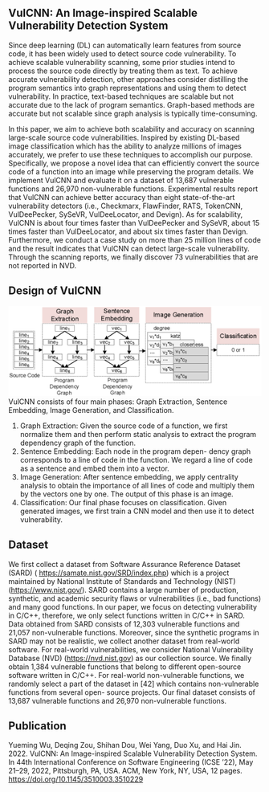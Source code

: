 ## VulCNN: An Image-inspired Scalable Vulnerability Detection System

Since deep learning (DL) can automatically learn features from
source code, it has been widely used to detect source code vulnerability. To achieve scalable vulnerability scanning, some prior studies intend to process the source code directly by treating them as
text. To achieve accurate vulnerability detection, other approaches
consider distilling the program semantics into graph representations and using them to detect vulnerability. In practice, text-based
techniques are scalable but not accurate due to the lack of program
semantics. Graph-based methods are accurate but not scalable since
graph analysis is typically time-consuming.

In this paper, we aim to achieve both scalability and accuracy on
scanning large-scale source code vulnerabilities. Inspired by existing DL-based image classification which has the ability to analyze
millions of images accurately, we prefer to use these techniques
to accomplish our purpose. Specifically, we propose a novel idea
that can efficiently convert the source code of a function into an
image while preserving the program details. We implement VulCNN and evaluate it on a dataset of 13,687 vulnerable functions and
26,970 non-vulnerable functions. Experimental results report that
VulCNN can achieve better accuracy than eight state-of-the-art vulnerability detectors (i.e., Checkmarx, FlawFinder, RATS, TokenCNN,
VulDeePecker, SySeVR, VulDeeLocator, and Devign). As for scalability,
VulCNN is about four times faster than VulDeePecker and SySeVR,
about 15 times faster than VulDeeLocator, and about six times faster
than Devign. Furthermore, we conduct a case study on more than 25 million lines of code and the result indicates that VulCNN can
detect large-scale vulnerability. Through the scanning reports, we
finally discover 73 vulnerabilities that are not reported in NVD.

## Design of VulCNN
![avatar](overview.png)
VulCNN consists of four main phases:
Graph Extraction, Sentence Embedding, Image Generation, and
Classification.
1. Graph Extraction: Given the source code of a function,
we first normalize them and then perform static analysis to
extract the program dependency graph of the function.
2. Sentence Embedding: Each node in the program depen-
dency graph corresponds to a line of code in the function.
We regard a line of code as a sentence and embed them into
a vector.
3. Image Generation: After sentence embedding, we apply
centrality analysis to obtain the importance of all lines of code and multiply them by the vectors one by one. The
output of this phase is an image.
4. Classification: Our final phase focuses on classification.
Given generated images, we first train a CNN model and
then use it to detect vulnerability.

## Dataset
We first collect a dataset from Software Assurance Reference Dataset
(SARD) ( https://samate.nist.gov/SRD/index.php) which is a project maintained by National Institute
of Standards and Technology (NIST) (https://www.nist.gov/). SARD contains a large
number of production, synthetic, and academic security flaws or vulnerabilities (i.e., bad functions) and many good functions. In our
paper, we focus on detecting vulnerability in C/C++, therefore, we
only select functions written in C/C++ in SARD. Data obtained
from SARD consists of 12,303 vulnerable functions and 21,057
non-vulnerable functions. Moreover, since the synthetic programs
in SARD may not be realistic, we collect another dataset from
real-world software. For real-world vulnerabilities, we consider
National Vulnerability Database (NVD) (https://nvd.nist.gov) as our collection
source. We finally obtain 1,384 vulnerable functions that belong to
different open-source software written in C/C++. For real-world
non-vulnerable functions, we randomly select a part of the dataset
in [42] which contains non-vulnerable functions from several open-
source projects. Our final dataset consists of 13,687 vulnerable
functions and 26,970 non-vulnerable functions.


## Publication
Yueming Wu, Deqing Zou, Shihan Dou, Wei Yang, Duo Xu, and Hai Jin.
2022. VulCNN: An Image-inspired Scalable Vulnerability Detection System.
In 44th International Conference on Software Engineering (ICSE ’22), May
21–29, 2022, Pittsburgh, PA, USA. ACM, New York, NY, USA, 12 pages. https://doi.org/10.1145/3510003.3510229
